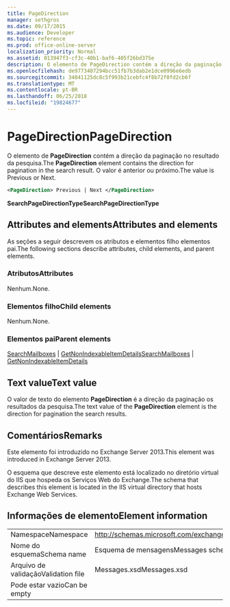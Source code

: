 ```yaml
---
title: PageDirection
manager: sethgros
ms.date: 09/17/2015
ms.audience: Developer
ms.topic: reference
ms.prod: office-online-server
localization_priority: Normal
ms.assetid: 013947f3-cf3c-40b1-baf6-405f26bd375e
description: O elemento de PageDirection contém a direção da paginação no resultado da pesquisa. O valor é anterior ou próximo.
ms.openlocfilehash: de9773407294bcc51fb7b3dab2e1dce0996e6edb
ms.sourcegitcommit: 34041125dc8c5f993b21cebfc4f8b72f0fd2cb6f
ms.translationtype: MT
ms.contentlocale: pt-BR
ms.lasthandoff: 06/25/2018
ms.locfileid: "19824677"
---
```

# <a name="pagedirection"></a><span data-ttu-id="0d4ff-104">PageDirection</span><span class="sxs-lookup"><span data-stu-id="0d4ff-104">PageDirection</span></span>

<span data-ttu-id="0d4ff-105">O elemento de **PageDirection** contém a direção da paginação no resultado da pesquisa.</span><span class="sxs-lookup"><span data-stu-id="0d4ff-105">The **PageDirection** element contains the direction for pagination in the search result.</span></span> <span data-ttu-id="0d4ff-106">O valor é anterior ou próximo.</span><span class="sxs-lookup"><span data-stu-id="0d4ff-106">The value is Previous or Next.</span></span> 
  
```XML
<PageDirection> Previous | Next </PageDirection>
```

 <span data-ttu-id="0d4ff-107">**SearchPageDirectionType**</span><span class="sxs-lookup"><span data-stu-id="0d4ff-107">**SearchPageDirectionType**</span></span>
## <a name="attributes-and-elements"></a><span data-ttu-id="0d4ff-108">Attributes and elements</span><span class="sxs-lookup"><span data-stu-id="0d4ff-108">Attributes and elements</span></span>

<span data-ttu-id="0d4ff-109">As seções a seguir descrevem os atributos e elementos filho elementos pai.</span><span class="sxs-lookup"><span data-stu-id="0d4ff-109">The following sections describe attributes, child elements, and parent elements.</span></span>
  
### <a name="attributes"></a><span data-ttu-id="0d4ff-110">Atributos</span><span class="sxs-lookup"><span data-stu-id="0d4ff-110">Attributes</span></span>

<span data-ttu-id="0d4ff-111">Nenhum.</span><span class="sxs-lookup"><span data-stu-id="0d4ff-111">None.</span></span>
  
### <a name="child-elements"></a><span data-ttu-id="0d4ff-112">Elementos filho</span><span class="sxs-lookup"><span data-stu-id="0d4ff-112">Child elements</span></span>

<span data-ttu-id="0d4ff-113">Nenhum.</span><span class="sxs-lookup"><span data-stu-id="0d4ff-113">None.</span></span>
  
### <a name="parent-elements"></a><span data-ttu-id="0d4ff-114">Elementos pai</span><span class="sxs-lookup"><span data-stu-id="0d4ff-114">Parent elements</span></span>

<span data-ttu-id="0d4ff-115">[SearchMailboxes](searchmailboxes.md) | [GetNonIndexableItemDetails](getnonindexableitemdetails.md)</span><span class="sxs-lookup"><span data-stu-id="0d4ff-115">[SearchMailboxes](searchmailboxes.md) | [GetNonIndexableItemDetails](getnonindexableitemdetails.md)</span></span>
  
## <a name="text-value"></a><span data-ttu-id="0d4ff-116">Text value</span><span class="sxs-lookup"><span data-stu-id="0d4ff-116">Text value</span></span>

<span data-ttu-id="0d4ff-117">O valor de texto do elemento **PageDirection** é a direção da paginação os resultados da pesquisa.</span><span class="sxs-lookup"><span data-stu-id="0d4ff-117">The text value of the **PageDirection** element is the direction for pagination the search results.</span></span> 
  
## <a name="remarks"></a><span data-ttu-id="0d4ff-118">Comentários</span><span class="sxs-lookup"><span data-stu-id="0d4ff-118">Remarks</span></span>

<span data-ttu-id="0d4ff-119">Este elemento foi introduzido no Exchange Server 2013.</span><span class="sxs-lookup"><span data-stu-id="0d4ff-119">This element was introduced in Exchange Server 2013.</span></span>
  
<span data-ttu-id="0d4ff-120">O esquema que descreve este elemento está localizado no diretório virtual do IIS que hospeda os Serviços Web do Exchange.</span><span class="sxs-lookup"><span data-stu-id="0d4ff-120">The schema that describes this element is located in the IIS virtual directory that hosts Exchange Web Services.</span></span>
  
## <a name="element-information"></a><span data-ttu-id="0d4ff-121">Informações de elemento</span><span class="sxs-lookup"><span data-stu-id="0d4ff-121">Element information</span></span>

|||
|:-----|:-----|
|<span data-ttu-id="0d4ff-122">Namespace</span><span class="sxs-lookup"><span data-stu-id="0d4ff-122">Namespace</span></span>  <br/> |http://schemas.microsoft.com/exchange/services/2006/messages  <br/> |
|<span data-ttu-id="0d4ff-123">Nome do esquema</span><span class="sxs-lookup"><span data-stu-id="0d4ff-123">Schema name</span></span>  <br/> |<span data-ttu-id="0d4ff-124">Esquema de mensagens</span><span class="sxs-lookup"><span data-stu-id="0d4ff-124">Messages schema</span></span>  <br/> |
|<span data-ttu-id="0d4ff-125">Arquivo de validação</span><span class="sxs-lookup"><span data-stu-id="0d4ff-125">Validation file</span></span>  <br/> |<span data-ttu-id="0d4ff-126">Messages.xsd</span><span class="sxs-lookup"><span data-stu-id="0d4ff-126">Messages.xsd</span></span>  <br/> |
|<span data-ttu-id="0d4ff-127">Pode estar vazio</span><span class="sxs-lookup"><span data-stu-id="0d4ff-127">Can be empty</span></span>  <br/> ||
   

